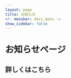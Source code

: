 ```yaml
---
layout: page
title: お知らせ
<!- menubar: docs_menu ->
show_sidebar: false
---
```


# お知らせページ
## 詳しくはこちら